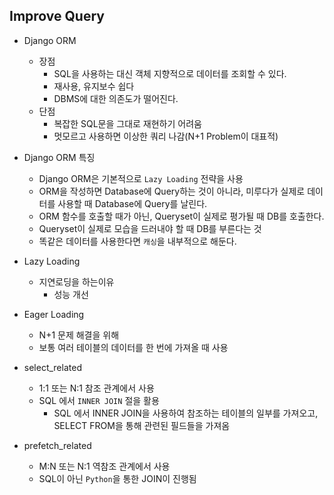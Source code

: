 ## Improve Query
- Django ORM
  - 장점
    - SQL을 사용하는 대신 객체 지향적으로 데이터를 조회할 수 있다.
    - 재사용, 유지보수 쉽다
    - DBMS에 대한 의존도가 떨어진다.
  - 단점
    - 복잡한 SQL문을 그대로 재현하기 어려움
    - 멋모르고 사용하면 이상한 쿼리 나감(N+1 Problem이 대표적)

- Django ORM 특징
  - Django ORM은 기본적으로 `Lazy Loading` 전략을 사용
  - ORM을 작성하면 Database에 Query하는 것이 아니라, 미루다가 실제로 데이터를 사용할 때 Database에 Query를 날린다.
  - ORM 함수를 호출할 때가 아닌, Queryset이 실제로 평가될 때 DB를 호출한다.
  - Queryset이 실제로 모습을 드러내야 할 때 DB를 부른다는 것
  - 똑같은 데이터를 사용한다면 `캐싱`을 내부적으로 해둔다.
- Lazy Loading
  - 지연로딩을 하는이유
    - 성능 개선
- Eager Loading
  - N+1 문제 해결을 위해
  - 보통 여러 테이블의 데이터를 한 번에 가져올 때 사용
- select_related
  - 1:1 또는 N:1 참조 관계에서 사용
  - SQL 에서 `INNER JOIN` 절을 활용
    - SQL 에서 INNER JOIN을 사용하여 참조하는 테이블의 일부를 가져오고, SELECT FROM을 통해 관련된 필드들을 가져옴
- prefetch_related
  - M:N 또는 N:1 역참조 관계에서 사용
  - SQL이 아닌 `Python`을 통한 JOIN이 진행됨